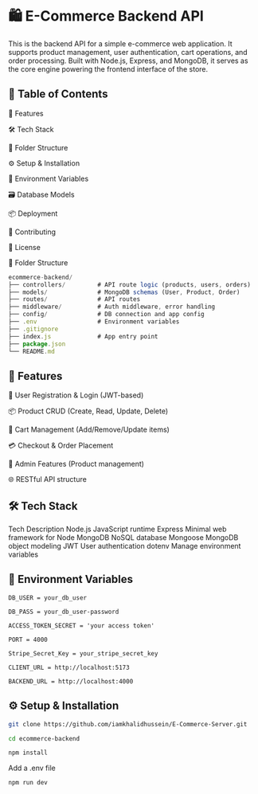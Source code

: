 # 🛍️ E-Commerce Backend API
This is the backend API for a simple e-commerce web application. It supports product management, user authentication, cart operations, and order processing. Built with Node.js, Express, and MongoDB, it serves as the core engine powering the frontend interface of the store.

## 📑 Table of Contents

🚀 Features

🛠 Tech Stack

📁 Folder Structure

⚙️ Setup & Installation

🔐 Environment Variables

🗃️ Database Models

📦 Deployment

🤝 Contributing

📄 License


📁 Folder Structure

```js
ecommerce-backend/
├── controllers/         # API route logic (products, users, orders)
├── models/              # MongoDB schemas (User, Product, Order)
├── routes/              # API routes
├── middleware/          # Auth middleware, error handling
├── config/              # DB connection and app config
├── .env                 # Environment variables
├── .gitignore
├── index.js             # App entry point
├── package.json
└── README.md
```

## 🚀 Features

🔐 User Registration & Login (JWT-based)

📦 Product CRUD (Create, Read, Update, Delete)

🛒 Cart Management (Add/Remove/Update items)

💳 Checkout & Order Placement

🔎 Admin Features (Product management)

🌐 RESTful API structure


## 🛠 Tech Stack
Tech	    Description
Node.js	    JavaScript runtime
Express	    Minimal web framework for Node
MongoDB	    NoSQL database
Mongoose	MongoDB object modeling
JWT	User    authentication
dotenv	    Manage environment variables

## 🔐 Environment Variables

```
DB_USER = your_db_user
```
```
DB_PASS = your_db_user-password
```
```
ACCESS_TOKEN_SECRET = 'your access token'
```
```
PORT = 4000
```
```
Stripe_Secret_Key = your_stripe_secret_key
```
```
CLIENT_URL = http://localhost:5173
```
```
BACKEND_URL = http://localhost:4000
```

## ⚙️ Setup & Installation

```bash
git clone https://github.com/iamkhalidhussein/E-Commerce-Server.git
```

```bash
cd ecommerce-backend
```

```bash
npm install
```

Add a .env file

```bash
npm run dev
```